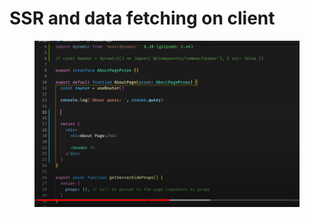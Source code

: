 # SSR and data fetching on client

<figure><img src="../../.gitbook/assets/image.png" alt=""><figcaption></figcaption></figure>
